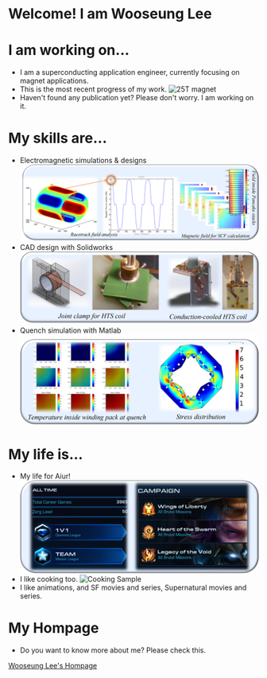 # Welcome! I am Wooseung Lee
# I am working on...
- I am a superconducting application engineer, currently focusing on magnet applications. 
- This is the most recent progress of my work. 
![25T magnet](/img/25T.png)
- Haven't found any publication yet? Please don't worry. I am working on it. 
# My skills are...
- Electromagnetic simulations & designs
![EM Simulation Sample](/img/Electromagnetic.png)
- CAD design with Solidworks
![Solidworks CAD Sample](/img/Solidworks.png)
- Quench simulation with Matlab
![Quench simulation Sample](/img/Quench.png)
# My life is...
- My life for Aiur!
![StarCraft II](/img/SC2.png)
- I like cooking too.
![Cooking Sample](/img/Cooking.png)
- I like animations, and SF movies and series, Supernatural movies and series. 
# My Hompage
- Do you want to know more about me? Please check this.

[Wooseung Lee's Hompage](https://wslee.info "Woooo")


<!--
**codenamezoo/codenamezoo** is a ✨ _special_ ✨ repository because its `README.md` (this file) appears on your GitHub profile.

Here are some ideas to get you started:

- 🔭 I’m currently working on ...
- 🌱 I’m currently learning ...
- 👯 I’m looking to collaborate on ...
- 🤔 I’m looking for help with ...
- 💬 Ask me about ...
- 📫 How to reach me: ...
- 😄 Pronouns: ...
- ⚡ Fun fact: ...
-->
